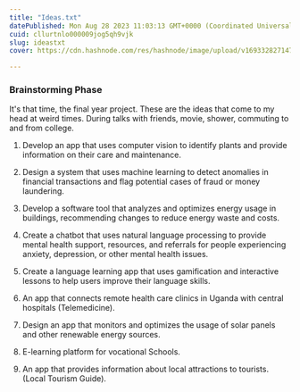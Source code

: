 ```yaml
---
title: "Ideas.txt"
datePublished: Mon Aug 28 2023 11:03:13 GMT+0000 (Coordinated Universal Time)
cuid: cllurtnlo000009jog5qh9vjk
slug: ideastxt
cover: https://cdn.hashnode.com/res/hashnode/image/upload/v1693328271470/278a0435-224a-4842-88a6-6adc33c6f054.png

---
```


### Brainstorming Phase

  
It's that time, the final year project. These are the ideas that come to my head at weird times. During talks with friends, movie, shower, commuting to and from college.

1. Develop an app that uses computer vision to identify plants and provide information on their care and maintenance.
    
2. Design a system that uses machine learning to detect anomalies in financial transactions and flag potential cases of fraud or money laundering.
    
3. Develop a software tool that analyzes and optimizes energy usage in buildings, recommending changes to reduce energy waste and costs.
    
4. Create a chatbot that uses natural language processing to provide mental health support, resources, and referrals for people experiencing anxiety, depression, or other mental health issues.
    
5. Create a language learning app that uses gamification and interactive lessons to help users improve their language skills.
    
6. An app that connects remote health care clinics in Uganda with central hospitals (Telemedicine).
    
7. Design an app that monitors and optimizes the usage of solar panels and other renewable energy sources.
    
8. E-learning platform for vocational Schools.
    
9. An app that provides information about local attractions to tourists. (Local Tourism Guide).